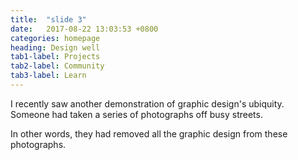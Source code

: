 ```yaml
---
title:  "slide 3"
date:   2017-08-22 13:03:53 +0800
categories: homepage
heading: Design well
tab1-label: Projects
tab2-label: Community
tab3-label: Learn
---
```

<div class="ae-3" markdown="1">

I recently saw another demonstration of graphic design's ubiquity. Someone had taken a series of photographs off busy streets.

</div>

<div class="ae-4" markdown="1">

In other words, they had removed all the graphic design from these photographs.

</div>


